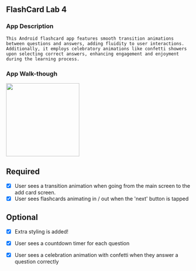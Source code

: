 ## FlashCard Lab 4

### App Description
`This Android flashcard app features smooth transition animations between questions and answers,
adding fluidity to user interactions. Additionally, it employs celebratory animations like confetti
showers upon selecting correct answers, enhancing engagement and enjoyment during the learning process.`

### App Walk-though

<img src="https://github.com/Vandersar02/FlashcardAnimation/blob/main/FlashcardAnimation.gif" width=200><br>

## Required
- [x] User sees a transition animation when going from the main screen to the add card screen.
- [x] User sees flashcards animating in / out when the 'next' button is tapped

## Optional
- [x] Extra styling is added!
- [x] User sees a countdown timer for each question
- [x] User sees a celebration animation with confetti when they answer a question correctly


